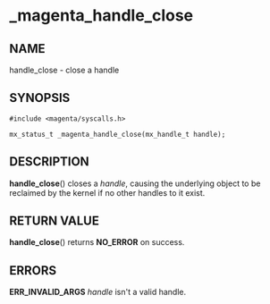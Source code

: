 # _magenta_handle_close

## NAME

handle_close - close a handle

## SYNOPSIS

```
#include <magenta/syscalls.h>

mx_status_t _magenta_handle_close(mx_handle_t handle);
```

## DESCRIPTION

**handle_close**() closes a *handle*, causing the underlying object to be
reclaimed by the kernel if no other handles to it exist.

## RETURN VALUE

**handle_close**() returns **NO_ERROR** on success.

## ERRORS

**ERR_INVALID_ARGS**  *handle* isn't a valid handle.

